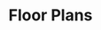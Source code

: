 ---
title: "Floor Plans"
description: "Lorem ipsum dolor sit amet, consectetur adipiscing elit."
cta-link: "https://google.com"
cta-text: "Download"
class: "primary"
---
